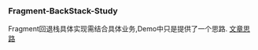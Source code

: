 ### Fragment-BackStack-Study
Fragment回退栈具体实现需结合具体业务,Demo中只是提供了一个思路.
[文章思路](https://blog.csdn.net/MoLiao2046/article/details/106003250)
